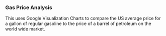 ### Gas Price Analysis

This uses Google Visualization Charts to compare the US average price for a gallon of regular gasoline to the price of a barrel of petroleum on the world wide market.
